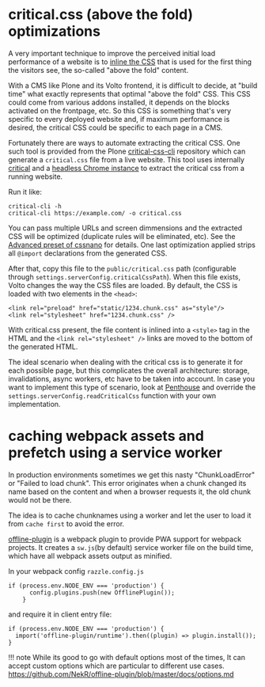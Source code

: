 # critical.css (above the fold) optimizations

A very important technique to improve the perceived initial load performance of
a website is to
[inline the CSS](https://www.smashingmagazine.com/2015/08/understanding-critical-css/)
that is used for the first thing the visitors see, the so-called "above the
fold" content.

With a CMS like Plone and its Volto frontend, it is difficult to decide, at
"build time" what exactly represents that optimal "above the fold" CSS. This
CSS could come from various addons installed, it depends on the blocks
activated on the frontpage, etc. So this CSS is something that's very specific
to every deployed website and, if maximum performance is desired, the critical
CSS could be specific to each page in a CMS.

Fortunately there are ways to automate extracting the critical CSS. One such
tool is provided from the Plone [critical-css-cli](https://github.com/plone/critical-css-cli)
repository which can generate a `critical.css` file from a live website. This
tool uses internally [critical](https://github.com/addyosmani/critical) and
a [headless Chrome instance](https://pptr.dev/) to extract the critical css
from a running website.

Run it like:

```
critical-cli -h
critical-cli https://example.com/ -o critical.css
```

You can pass multiple URLs and screen dimmensions and the extracted CSS will be
optimized (duplicate rules will be eliminated, etc). See the [Advanced preset
of cssnano](https://cssnano.co/docs/optimisations) for details. One last
optimization applied strips all `@import` declarations from the generated CSS.

After that, copy this file to the `public/critical.css` path (configurable
through `settings.serverConfig.criticalCssPath`). When this file exists, Volto
changes the way the CSS files are loaded. By default, the CSS is loaded with
two elements in the `<head>`:

```
<link rel="preload" href="static/1234.chunk.css" as="style"/>
<link rel="stylesheet" href="1234.chunk.css" />
```

With critical.css present, the file content is inlined into a `<style>` tag in
the HTML and the `<link rel="stylesheet" />` links are moved to the bottom of
the generated HTML.

The ideal scenario when dealing with the critical css is to generate it for
each possible page, but this complicates the overall architecture: storage,
invalidations, async workers, etc have to be taken into account. In case you
want to implement this type of scenario, look at
[Penthouse](https://github.com/pocketjoso/penthouse) and override the
`settings.serverConfig.readCriticalCss` function with your own implementation.

# caching webpack assets and prefetch using a service worker

In production environments sometimes we get this nasty "ChunkLoadError" or "Failed to load chunk". This error originates when a chunk changed its name based on the content and when a browser requests it, the old chunk would not be there.

The idea is to cache chunknames using a worker and let the user to load it from `cache first` to avoid the error.

[offline-plugin](https://github.com/NekR/offline-plugin) is a webpack plugin to provide PWA support for webpack projects.
It creates a `sw.js`(by default) service worker file on the build time, which have all webpack assets output as minified.

In your webpack config `razzle.config.js`

```
if (process.env.NODE_ENV === 'production') {
      config.plugins.push(new OfflinePlugin());
    }
```

and require it in client entry file:

```
if (process.env.NODE_ENV === 'production') {
  import('offline-plugin/runtime').then((plugin) => plugin.install());
}
```

!!! note
    While its good to go with default options most of the times, It can accept custom options which are particular to different use cases. https://github.com/NekR/offline-plugin/blob/master/docs/options.md
